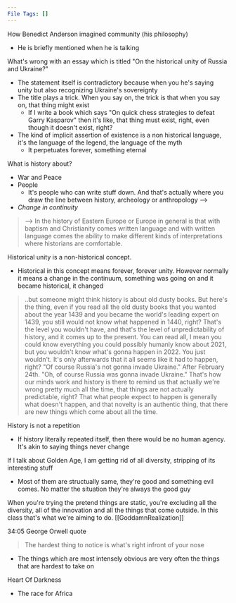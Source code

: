 ```yaml
---
File Tags: []
---
```


How Benedict Anderson imagined community (his philosophy)
- He is briefly mentioned when he is talking 

What's wrong with an essay which is titled "On the historical unity of Russia and Ukraine?"
- The statement itself is contradictory because when you he's saying unity but also recognizing Ukraine's sovereignty
- The title plays a trick. When you say on, the trick is that when you say on, that thing might exist
	- If I write a book which says "On quick chess strategies to defeat Garry Kasparov" then it's like, that thing must exist, right, even though it doesn't exist, right?
- The kind of implicit assertion of existence is a non historical language, it's the language of the legend, the language of the myth
	- It perpetuates forever, something eternal

What is history about?
- War and Peace
- People
	- It's people who can write stuff down. And that's actually where you draw the line between history, archeology or anthropology -->
- *Change in continuity*

> --> In the history of Eastern Europe or Europe in general is that with baptism and Christianity comes written language and with written language comes the ability to make different kinds of interpretations where historians are comfortable.

Historical unity is a non-historical concept. 
- Historical in this concept means forever, forever unity. However normally it means a change in the continuum, something was going on and it became historical, it changed

> ..but someone might think history is about old dusty books. But here's the thing, even if you read all the old dusty books that you wanted about the year 1439 and you became the world's leading expert on 1439, you still would not know what happened in 1440, right? That's the level you wouldn't have, and that's the level of unpredictability of history, and it comes up to the present. You can read all, I mean you could know everything you could possibly humanly know about 2021, but you wouldn't know what's gonna happen in 2022. You just wouldn't. It's only afterwards that it all seems like it had to happen, right? "Of course Russia's not gonna invade Ukraine." After February 24th. "Oh, of course Russia was gonna invade Ukraine." That's how our minds work and history is there to remind us that actually we're wrong pretty much all the time, that things are not actually predictable, right? That what people expect to happen is generally what doesn't happen, and that novelty is an authentic thing, that there are new things which come about all the time.  

History is not a repetition
- If history literally repeated itself, then there would be no human agency. It's akin to saying things never change 

If I talk about Golden Age, I am getting rid of all diversity, stripping of its interesting stuff
- Most of them are structually same, they're good and something evil comes. No matter the situation they're always the good guy

When you're trying the pretend things are static, you're excluding all the diversity, all of the innovation and all the things that come outside. In this class that's what we're aiming to do. [[GoddamnRealization]]

34:05 George Orwell quote 
> The hardest thing to notice is what's right infront of your nose
- The things which are most intensely obvious are very often the things that are hardest to take on

Heart Of Darkness
- The race for Africa

